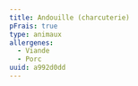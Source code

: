 ```yaml
---
title: Andouille (charcuterie)
pFrais: true
type: animaux
allergenes:
  - Viande
  - Porc
uuid: a992d0dd
---
```


